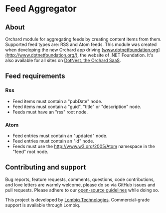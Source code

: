 # Feed Aggregator



## About

Orchard module for aggregating feeds by creating content items from them. Supported feed types are: RSS and Atom feeds. This module was created when developing the new Orchard app driving [www.dotnetfoundation.org](http://www.dotnetfoundation.org/), the website of .NET Foundation. It's also available for all sites on [DotNest, the Orchard SaaS](https://dotnest.com).


## Feed requirements

### Rss

- Feed items must contain a "pubDate" node.
- Feed items must contain a "guid", "title" or "description" node.
- Feeds must have an "rss" root node.

### Atom

- Feed entries must contain an "updated" node.
- Feed entries must contain an "id" node.
- Feeds must use the http://www.w3.org/2005/Atom namespace in the "feed" root node.


## Contributing and support

Bug reports, feature requests, comments, questions, code contributions, and love letters are warmly welcome, please do so via GitHub issues and pull requests. Please adhere to our [open-source guidelines](https://lombiq.com/open-source-guidelines) while doing so.

This project is developed by [Lombiq Technologies](https://lombiq.com/). Commercial-grade support is available through Lombiq.